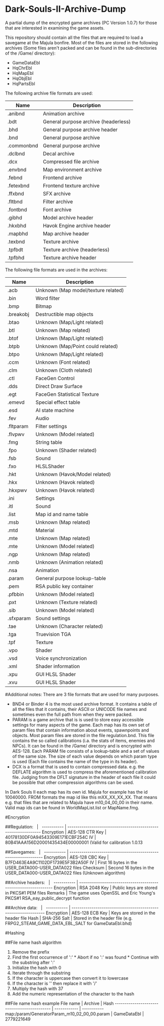 Dark-Souls-II-Archive-Dump
==========================
A partial dump of the encrypted game archives (PC Version 1.0.7) for those that are interested in examining the game assets.

This repository should contain all the files that are required to load a savegame at the Majula bonfire.
Most of the files are stored in the following archives (Some files aren't packed and can be found in the sub-directories of the  /Game/ directory): 
* GameDataEbl
* HqChrEbl
* HqMapEbl
* HqObjEbl
* HqPartsEbl

The following archive file formats are used:

Name       | Description
---------- | -----------
.anibnd    | Animation archive
.bdt       | General purpose archive (headerless)
.bhd       | General purpose archive header
.bnd       | General purpose archive
.commonbnd | General purpose archive
.dclbnd    | Decal archive
.dcx       | Compressed file archive
.envbnd    | Map environment archive
.febnd     | Frontend archive
.fetexbnd  | Frontend texture archive
.ffxbnd    | SFX archive
.fltbnd    | Filter archive
.fontbnd   | Font archive
.gibhd     | Model archive header
.hkxbhd    | Havok Engine archive header
.mapbhd    | Map archive header
.texbnd    | Texture archive
.tpfbdt    | Texture archive (headerless)
.tpfbhd    | Texture archive header

The following file formats are used in the archives:

Name       | Description
---------- | ------------
.acb       | Unknown (Map model/texture related)
.bin       | Word filter
.bmp       | Bitmap
.breakobj  | Destructible map objects
.btao      | Unknown (Map/Light related)
.btl       | Unknown (Map related)
.btof      | Unknown (Map/Light related)
.btpb      | Unknown (Map/Point could related)
.btpo      | Unknown (Map/Light related)
.ccm       | Unknown (Font related)
.clm       | Unknown (Cloth related)
.ctl       | FaceGen Control
.dds       | Direct Draw Surface
.egt       | FaceGen Statistical Texture
.emevd     | Special effect table
.esd       | AI state machine
.fev       | Audio
.fltparam  | Filter settings
.flvpwv    | Unknown (Model related)
.fmg       | String table
.fpo       | Unknown (Shader related)
.fsb       | Sound
.fxo       | HLSLShader
.hkt       | Unknown (Havok/Model related)
.hkx       | Unknown (Havok related)
.hkxpwv    | Unknown (Havok related)
.ini       | Settings
.itl       | Sound
.list      | Map id and name table
.msb       | Unknown (Map related)
.mtd       | Material
.mte       | Unknown (Map related)
.mte       | Unknown (Model related)
.ngp       | Unknown (Map related)
.nmb       | Unknown (Animation related)
.nsa       | Animation
.param     | General purpose lookup-table
.pem       | RSA public key container
.pfbbin    | Unknown (Model related)
.pxt       | Unknown (Texture related)
.sib       | Unknown (Model related) 
.sfxparam  | Sound settings
.tae       | Unknown (Character related)
.tga       | Truevision TGA
.tpf       | Texture
.vpo       | Shader
.vsd       | Voice synchronization
.xml       | Shader information
.xpu       | GUI HLSL Shader
.xvu       | GUI HLSL Shader

#Additional notes:
There are 3 file formats that are used for many purposes.
* BND4 or Binder 4 is the most used archive format. It contains a table of all the files that it contains, their ASCII or UNICODE file names and sometimes even the full path from when they were packed. 
* PARAM is a game archive that is is used to store easy accessible settings for many aspects of the game. Each map has its own set of param files that contain information about events, spawnpoints and objects. Most param files are stored in the file regulation.bnd. This file contains the so called calibrations (i.a. the stats of items, enemies and NPCs). It can be found in the /Game/ directory and is encrypted with AES-128. Each PARAM file consists of a lookup-table and a set of values of the same size. The size of each value depends on which param type is used (Each file contains the name of the type in its header).
* DCX is a format that is used to contain compressed data. e.g. the DEFLATE algorithm is used to compress the aforementioned calibration file. Judging from the DFLT signature in the header of each file it could be possible that other compression algorithms can be used.

In Dark Souls II each map has its own id. Majula for example has the id 10040000. FROM formats the map id like this mXX_XX_XX_XX. That means e.g. that files that are related to Majula have m10_04_00_00 in their name. Valid map ids can be found in WorldMapList.list or MapName.fmg.

#Encryption

##Regulation: 
&nbsp;      | &nbsp;
----------- | ----------------------------------------------------------------
Encryption  | AES-128 CTR
Key         | 40178130DF0A94543309E171ECBF254C
IV          | 80B41AAA156D20001435434E00000001 (Valid for calibration 1.0.13



##Savegames:
&nbsp;      | &nbsp;
----------- | ----------------------------------------------------------------
Encryption  | AES-128 CBC
Key         | B7FD463E4A9C1102DF1739E5F3B2A50F
IV          | First 16 bytes in the USER_DATA000-USER_DATA022 files
Checksum    | Second 16 bytes in the USER_DATA000-USER_DATA022 files (Unknown algorithm)

##Archive headers:
&nbsp;      | &nbsp;
----------- | ----------------------------------------------------------------
Encryption  | RSA 2048
Key         | Public keys are stored in PKCS#1 PEM files
Remarks     | The game uses OpenSSL and Eric Young's PKCS#1 RSA_eay_public_decrypt function

##Archive data:
&nbsp;      | &nbsp;
----------- | ----------------------------------------------------------------
Encryption  | AES-128 ECB
Key         | Keys are stored in the header file
Hash        | SHA-256
Salt        | Stored in the header file (e.g. FRPG2_STEAM_GAME_DATA_EBL_SALT for GameDataEbl.bhd)

#Hashing

##File name hash algorithm

1. Remove the prefix
  1. Find the first occurrence of ':'
    * Abort if no ':' was found
    * Continue with the substring after ':'
2. Initialize the hash with 0
3. Iterate through the substring
  1. If the character is uppercase then convert it to lowercase
  2. If the character is '\' then replace it with '/'
  3. Multiply the hash with 37
  4. Add the numeric representation of the character to the hash

##File name hash example
File name                                     | Archive      | Hash
--------------------------------------------- | ------------ | -----------
map:/param/GeneratorParam_m10_02_00_00.param  | GameDataEbl  | 2779221649
